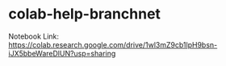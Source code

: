 # colab-help-branchnet

Notebook Link: https://colab.research.google.com/drive/1wl3mZ9cb1lpH9bsn-iJX5bbeWareDlUN?usp=sharing
